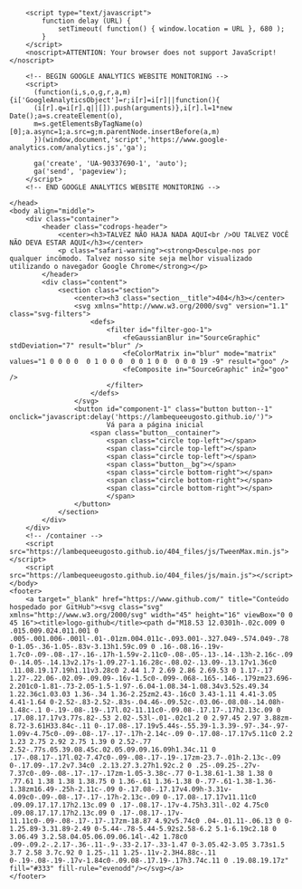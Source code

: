 <!DOCTYPE html>
<html lang="pt-BR" class="no-js">
	<head>
		<meta charset="UTF-8" />
		<meta http-equiv="X-UA-Compatible" content="IE=edge">
		<meta name="viewport" content="width=device-width, initial-scale=1">
		<title>ERRO 404 | LAMBE QUE EU GOSTO</title>
		<link rel="shortcut icon" href="https://lambequeeugosto.github.io/icon/favicon.ico">
        <link rel="stylesheet" type="text/css" href="https://lambequeeugosto.github.io/404_files/css/normalize.css" />
		<link rel="stylesheet" type="text/css" href="https://lambequeeugosto.github.io/404_files/css/main.css" />
		<!--[if IE]>
			<script src="http://html5shiv.googlecode.com/svn/trunk/html5.js"></script>
		<![endif]-->
		<link href='https://fonts.googleapis.com/css?family=Montserrat|Fredoka+One' rel='stylesheet' type='text/css'>

        <script type="text/javascript">
            function delay (URL) {
                setTimeout( function() { window.location = URL }, 680 );
            }
        </script>
        <noscript>ATTENTION: Your browser does not support JavaScript!</noscript>

        <!-- BEGIN GOOGLE ANALYTICS WEBSITE MONITORING -->
        <script>
          (function(i,s,o,g,r,a,m){i['GoogleAnalyticsObject']=r;i[r]=i[r]||function(){
          (i[r].q=i[r].q||[]).push(arguments)},i[r].l=1*new Date();a=s.createElement(o),
          m=s.getElementsByTagName(o)[0];a.async=1;a.src=g;m.parentNode.insertBefore(a,m)
          })(window,document,'script','https://www.google-analytics.com/analytics.js','ga');

          ga('create', 'UA-90337690-1', 'auto');
          ga('send', 'pageview');
        </script>
        <!-- END GOOGLE ANALYTICS WEBSITE MONITORING -->

	</head>
	<body align="middle">
		<div class="container">
			<header class="codrops-header">
				<center><h3>TALVEZ NÃO HAJA NADA AQUI<br />OU TALVEZ VOCÊ NÃO DEVA ESTAR AQUI</h3></center>
				<p class="safari-warning"><strong>Desculpe-nos por qualquer incômodo. Talvez nosso site seja melhor visualizado utilizando o navegador Google Chrome</strong></p>
			</header>
			<div class="content">
				<section class="section">
					<center><h3 class="section__title">404</h3></center>
					<svg xmlns="http://www.w3.org/2000/svg" version="1.1" class="svg-filters">
						<defs>
							<filter id="filter-goo-1">
								<feGaussianBlur in="SourceGraphic" stdDeviation="7" result="blur" />
								<feColorMatrix in="blur" mode="matrix" values="1 0 0 0 0  0 1 0 0 0  0 0 1 0 0  0 0 0 19 -9" result="goo" />
								<feComposite in="SourceGraphic" in2="goo" />
							</filter>
						</defs>
					</svg>
                    <button id="component-1" class="button button--1" onclick="javascript:delay('https://lambequeeugosto.github.io/')">
                            Vá para a página inicial
						<span class="button__container">
							<span class="circle top-left"></span>
							<span class="circle top-left"></span>
							<span class="circle top-left"></span>
							<span class="button__bg"></span>
							<span class="circle bottom-right"></span>
							<span class="circle bottom-right"></span>
							<span class="circle bottom-right"></span>
                            </span>
                    </button>
				</section>
			</div>
		</div>
		<!-- /container -->
		<script src="https://lambequeeugosto.github.io/404_files/js/TweenMax.min.js"></script>
		<script src="https://lambequeeugosto.github.io/404_files/js/main.js"></script>
	</body>
    <footer>
        <a target="_blank" href="https://www.github.com/" title="Conteúdo hospedado por GitHub"><svg class="svg" xmlns="http://www.w3.org/2000/svg" width="45" height="16" viewBox="0 0 45 16"><title>logo-github</title><path d="M18.53 12.0301h-.02c.009 0 .015.009.024.011.001 0 .005-.001.006-.001l-.01-.01zm.004.011c-.093.001-.327.049-.574.049-.78 0-1.05-.36-1.05-.83v-3.13h1.59c.09 0 .16-.08.16-.19v-1.7c0-.09-.08-.17-.16-.17h-1.59v-2.11c0-.08-.05-.13-.14-.13h-2.16c-.09 0-.14.05-.14.13v2.17s-1.09.27-1.16.28c-.08.02-.13.09-.13.17v1.36c0 .11.08.19.17.19h1.11v3.28c0 2.44 1.7 2.69 2.86 2.69.53 0 1.17-.17 1.27-.22.06-.02.09-.09.09-.16v-1.5c0-.099-.068-.165-.146-.179zm23.696-2.201c0-1.81-.73-2.05-1.5-1.97-.6.04-1.08.34-1.08.34v3.52s.49.34 1.22.36c1.03.03 1.36-.34 1.36-2.25zm2.43-.16c0 3.43-1.11 4.41-3.05 4.41-1.64 0-2.52-.83-2.52-.83s-.04.46-.09.52c-.03.06-.08.08-.14.08h-1.48c-.1 0-.19-.08-.19-.17l.02-11.11c0-.09.08-.17.17-.17h2.13c.09 0 .17.08.17.17v3.77s.82-.53 2.02-.53l-.01-.02c1.2 0 2.97.45 2.97 3.88zm-8.72-3.61H33.84c-.11 0-.17.08-.17.19v5.44s-.55.39-1.3.39-.97-.34-.97-1.09v-4.75c0-.09-.08-.17-.17-.17h-2.14c-.09 0-.17.08-.17.17v5.11c0 2.2 1.23 2.75 2.92 2.75 1.39 0 2.52-.77 2.52-.77s.05.39.08.45c.02.05.09.09.16.09h1.34c.11 0 .17-.08.17-.17l.02-7.47c0-.09-.08-.17-.19-.17zm-23.7-.01h-2.13c-.09 0-.17.09-.17.2v7.34c0 .2.13.27.3.27h1.92c.2 0 .25-.09.25-.27v-7.37c0-.09-.08-.17-.17-.17zm-1.05-3.38c-.77 0-1.38.61-1.38 1.38 0 .77.61 1.38 1.38 1.38.75 0 1.36-.61 1.36-1.38 0-.77-.61-1.38-1.36-1.38zm16.49-.25h-2.11c-.09 0-.17.08-.17.17v4.09h-3.31v-4.09c0-.09-.08-.17-.17-.17h-2.13c-.09 0-.17.08-.17.17v11.11c0 .09.09.17.17.17h2.13c.09 0 .17-.08.17-.17v-4.75h3.31l-.02 4.75c0 .09.08.17.17.17h2.13c.09 0 .17-.08.17-.17v-11.11c0-.09-.08-.17-.17-.17zm-18.87 4.92v5.74c0 .04-.01.11-.06.13 0 0-1.25.89-3.31.89-2.49 0-5.44-.78-5.44-5.92s2.58-6.2 5.1-6.19c2.18 0 3.06.49 3.2.58.04.05.06.09.06.14l-.42 1.78c0 .09-.09.2-.2.17-.36-.11-.9-.33-2.17-.33-1.47 0-3.05.42-3.05 3.73s1.5 3.7 2.58 3.7c.92 0 1.25-.11 1.25-.11v-2.3H4.88c-.11 0-.19-.08-.19-.17v-1.84c0-.09.08-.17.19-.17h3.74c.11 0 .19.08.19.17z" fill="#333" fill-rule="evenodd"/></svg></a>
    </footer>
</html>
